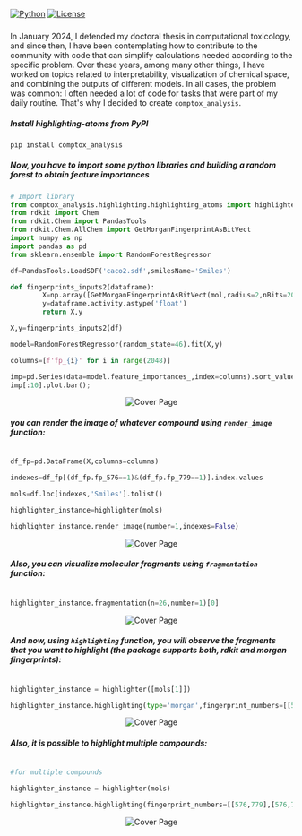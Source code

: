 [![Python](https://img.shields.io/pypi/pyversions/torchquad)](https://img.shields.io/pypi/pyversions/torchquad)
[![License](https://img.shields.io/badge/license-GPLv3-blue)](https://img.shields.io/badge/license-GPLv3-blue)

### 
In January 2024, I defended my doctoral thesis in computational toxicology, and since then, I have been contemplating how to contribute to the community with code that can simplify calculations needed according to the specific problem. Over these years, among many other things, I have worked on topics related to interpretability, visualization of chemical space, and combining the outputs of different models. In all cases, the problem was common: I often needed a lot of code for tasks that were part of my daily routine. That's why I decided to create ``comptox_analysis``.


##### Install highlighting-atoms from PyPI
```bash
pip install comptox_analysis
```

##### Now, you have to import some python libraries and building a random forest to obtain feature importances

```python
# Import library
from comptox_analysis.highlighting.highlighting_atoms import highlighter
from rdkit import Chem
from rdkit.Chem import PandasTools
from rdkit.Chem.AllChem import GetMorganFingerprintAsBitVect
import numpy as np
import pandas as pd
from sklearn.ensemble import RandomForestRegressor

df=PandasTools.LoadSDF('caco2.sdf',smilesName='Smiles')

def fingerprints_inputs2(dataframe):
        X=np.array([GetMorganFingerprintAsBitVect(mol,radius=2,nBits=2048,useFeatures=True) for mol in [Chem.MolFromSmiles(m) for m in list(dataframe.Smiles)]])
        y=dataframe.activity.astype('float')
        return X,y

X,y=fingerprints_inputs2(df)

model=RandomForestRegressor(random_state=46).fit(X,y)

columns=[f'fp_{i}' for i in range(2048)]

imp=pd.Series(data=model.feature_importances_,index=columns).sort_values(ascending=False)
imp[:10].plot.bar();

```

<p align="center">
  <img src="https://raw.githubusercontent.com/phi-grib/comptox_analysis/blob/main/images/importances.PNG" alt="Cover Page">
</p>

##### you can render the image of whatever compound using ```render_image``` function:

```python

df_fp=pd.DataFrame(X,columns=columns)

indexes=df_fp[(df_fp.fp_576==1)&(df_fp.fp_779==1)].index.values

mols=df.loc[indexes,'Smiles'].tolist()

highlighter_instance=highlighter(mols)

highlighter_instance.render_image(number=1,indexes=False)

```

<p align="center">
  <img src="https://raw.githubusercontent.com/phi-grib/comptox_analysis/main/images/molecule_render..PNG" alt="Cover Page">
</p>


##### Also, you can visualize molecular fragments using ```fragmentation``` function:

```python

highlighter_instance.fragmentation(n=26,number=1)[0]

```

<p align="center">
  <img src="https://raw.githubusercontent.com/phi-grib/comptox_analysis/main/images/fragments.PNG" alt="Cover Page">
</p>

##### And now, using ```highlighting``` function, you will observe the fragments that you want to highlight (the package supports both, rdkit and morgan fingerprints):

```python

highlighter_instance = highlighter([mols[1]])

highlighter_instance.highlighting(type='morgan',fingerprint_numbers=[[576,779]])

```

<p align="center">
  <img src="https://raw.githubusercontent.com/phi-grib/comptox_analysis/main/images/one_compound_highlighted.PNG" alt="Cover Page">
</p>

##### Also, it is possible to highlight multiple compounds:

```python

#for multiple compounds

highlighter_instance = highlighter(mols)

highlighter_instance.highlighting(fingerprint_numbers=[[576,779],[576,779],[576,779]])

```

<p align="center">
  <img src="https://raw.githubusercontent.com/phi-grib/comptox_analysis/main/images/multiple_highlighted.PNG" alt="Cover Page">
</p>
